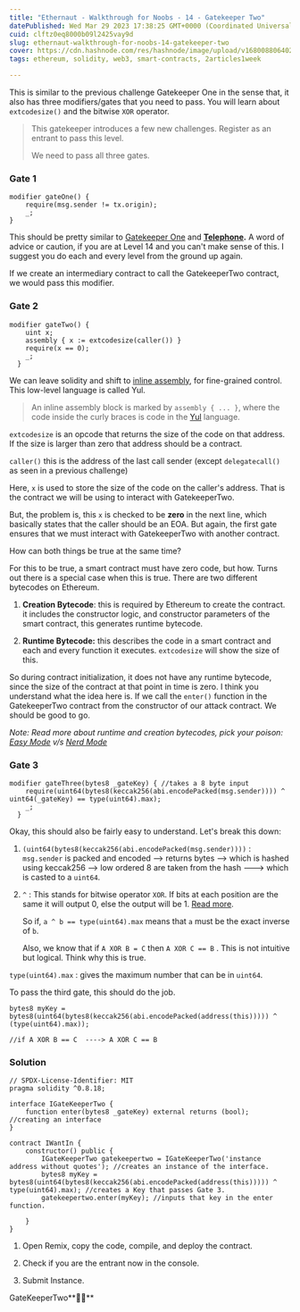 ```yaml
---
title: "Ethernaut - Walkthrough for Noobs - 14 - Gatekeeper Two"
datePublished: Wed Mar 29 2023 17:38:25 GMT+0000 (Coordinated Universal Time)
cuid: clftz0eq8000b09l2425vay9d
slug: ethernaut-walkthrough-for-noobs-14-gatekeeper-two
cover: https://cdn.hashnode.com/res/hashnode/image/upload/v1680088064025/7e06d081-ff24-4a8b-9321-3c42bba97e28.jpeg
tags: ethereum, solidity, web3, smart-contracts, 2articles1week

---
```


This is similar to the previous challenge Gatekeeper One in the sense that, it also has three modifiers/gates that you need to pass. You will learn about `extcodesize()` and the bitwise `XOR` operator.

> This gatekeeper introduces a few new challenges. Register as an entrant to pass this level.
> 
> We need to pass all three gates.

### Gate 1

```solidity
modifier gateOne() {
    require(msg.sender != tx.origin);
    _;
}
```

This should be pretty similar to [Gatekeeper One](https://adityabajaj.hashnode.dev/ethernaut-walkthrough-for-noobs-13-gatekeeper-one) and [**Telephone**](https://adityabajaj.hashnode.dev/ethernaut-walkthrough-for-noobs-4-telephone)**.** A word of advice or caution, if you are at Level 14 and you can't make sense of this. I suggest you do each and every level from the ground up again.

If we create an intermediary contract to call the GatekeeperTwo contract, we would pass this modifier.

### Gate 2

```solidity
modifier gateTwo() {
    uint x;
    assembly { x := extcodesize(caller()) }
    require(x == 0);
    _;
  }
```

We can leave solidity and shift to [inline assembly](https://docs.soliditylang.org/en/v0.8.16/assembly.html), for fine-grained control. This low-level language is called Yul.

> An inline assembly block is marked by `assembly { ... }`, where the code inside the curly braces is code in the [Yul](https://docs.soliditylang.org/en/v0.8.16/yul.html#yul) language.

`extcodesize` is an opcode that returns the size of the code on that address. If the size is larger than zero that address should be a contract.

`caller()` this is the address of the last call sender (except `delegatecall()` as seen in a previous challenge)

Here, `x` is used to store the size of the code on the caller's address. That is the contract we will be using to interact with GatekeeperTwo.

But, the problem is, this `x` is checked to be **zero** in the next line, which basically states that the caller should be an EOA. But again, the first gate ensures that we must interact with GatekeeperTwo with another contract.

How can both things be true at the same time?

For this to be true, a smart contract must have zero code, but how. Turns out there is a special case when this is true. There are two different bytecodes on Ethereum.

1. **Creation Bytecode**: this is required by Ethereum to create the contract. it includes the constructor logic, and constructor parameters of the smart contract, this generates runtime bytecode.
    
2. **Runtime Bytecode:** this describes the code in a smart contract and each and every function it executes. `extcodesize` will show the size of this.
    

So during contract initialization, it does not have any runtime bytecode, since the size of the contract at that point in time is zero. I think you understand what the idea here is. If we call the `enter()` function in the GatekeeperTwo contract from the constructor of our attack contract. We should be good to go.

*Note: Read more about runtime and creation bytecodes, pick your poison:* [*Easy Mode*](https://ethereum.stackexchange.com/questions/76334/what-is-the-difference-between-bytecode-init-code-deployed-bytecode-creation) *v/s* [*Nerd Mode*](https://blog.openzeppelin.com/deconstructing-a-solidity-contract-part-ii-creation-vs-runtime-6b9d60ecb44c/)

### Gate 3

```solidity
modifier gateThree(bytes8 _gateKey) { //takes a 8 byte input
    require(uint64(bytes8(keccak256(abi.encodePacked(msg.sender)))) ^ uint64(_gateKey) == type(uint64).max);
    _;
  }
```

Okay, this should also be fairly easy to understand. Let's break this down:

1. `(uint64(bytes8(keccak256(abi.encodePacked(msg.sender))))` : `msg.sender` is packed and encoded --&gt; returns bytes --&gt; which is hashed using keccak256 --&gt; low ordered 8 are taken from the hash ---&gt; which is casted to a `uint64`.
    
2. `^` : This stands for bitwise operator `XOR`. If bits at each position are the same it will output 0, else the output will be 1. [Read more](https://developer.mozilla.org/en-US/docs/Web/JavaScript/Reference/Operators/Bitwise_XOR).
    
    So if, `a ^ b == type(uint64).max` means that `a` must be the exact inverse of `b`.
    
    Also, we know that if `A XOR B = C` then `A XOR C == B` . This is not intuitive but logical. Think why this is true.
    

`type(uint64).max` : gives the maximum number that can be in `uint64`.

To pass the third gate, this should do the job.

```solidity
bytes8 myKey = bytes8(uint64(bytes8(keccak256(abi.encodePacked(address(this))))) ^ (type(uint64).max));

//if A XOR B == C  ----> A XOR C == B
```

### Solution

```solidity
// SPDX-License-Identifier: MIT
pragma solidity ^0.8.18;

interface IGateKeeperTwo {
    function enter(bytes8 _gateKey) external returns (bool); //creating an interface
}

contract IWantIn {
    constructor() public {
        IGateKeeperTwo gatekeepertwo = IGateKeeperTwo('instance address without quotes'); //creates an instance of the interface. 
        bytes8 myKey = bytes8(uint64(bytes8(keccak256(abi.encodePacked(address(this))))) ^ type(uint64).max); //creates a Key that passes Gate 3. 
        gatekeepertwo.enter(myKey); //inputs that key in the enter function. 

    }
}
```

1. Open Remix, copy the code, compile, and deploy the contract.
    
2. Check if you are the entrant now in the console.
    
3. Submit Instance.
    

GateKeeperTwo**💂💂**